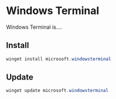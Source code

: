 # Windows Terminal

Windows Terminal is....

## Install

```powershell
winget install microsoft.windowsterminal
```

## Update

```powershell
winget update microsoft.windowsterminal
```

